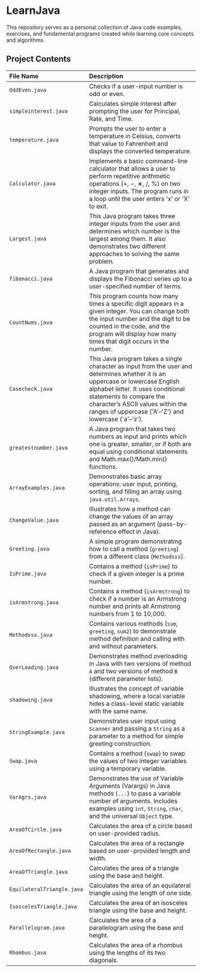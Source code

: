# LearnJava #

This repository serves as a personal collection of Java code examples, exercises, and fundamental programs created while learning core concepts and algorithms.

## Project Contents

| File Name | Description |
| :--- | :--- |
| `OddEven.java` | Checks if a user-input number is odd or even. |
| `simpleinterest.java` | Calculates simple interest after prompting the user for Principal, Rate, and Time. |
| `temperature.java`| Prompts the user to enter a temperature in Celsius, converts that value to Fahrenheit and displays the converted temperature. |
| `Calculator.java` | Implements a basic command-line calculator that allows a user to perform repetitive arithmetic operations (+, −, ∗, /, %) on two integer inputs. The program runs in a loop until the user enters 'x' or 'X' to exit. |
| `Largest.java` | This Java program takes three integer inputs from the user and determines which number is the largest among them. It also demonstrates two different approaches to solving the same problem. |
| `fibonacci.java` | A Java program that generates and displays the Fibonacci series up to a user-specified number of terms. |
| `CountNums.java` | This program counts how many times a specific digit appears in a given integer. You can change both the input number and the digit to be counted in the code, and the program will display how many times that digit occurs in the number. |
| `Casecheck.java` | This Java program takes a single character as input from the user and determines whether it is an uppercase or lowercase English alphabet letter. It uses conditional statements to compare the character’s ASCII values within the ranges of uppercase ('A'–'Z') and lowercase ('a'–'z'). |
| `greatestnumber.java` | A  Java program that takes two numbers as input and prints which one is greater, smaller, or if both are equal using conditional statements and Math.max()/Math.min() functions. |
| `ArrayExamples.java` | Demonstrates basic array operations: user input, printing, sorting, and filling an array using `java.util.Arrays`. |
| `ChangeValue.java` | Illustrates how a method can change the values of an array passed as an argument (pass-by-reference effect in Java). |
| `Greeting.java` | A simple program demonstrating how to call a method (`greeting`) from a different class (`Methodsss`). |
| `IsPrime.java` | Contains a method (`isPrime`) to check if a given integer is a prime number. |
| `isArmstrong.java` | Contains a method (`isArmstrong`) to check if a number is an Armstrong number and prints all Armstrong numbers from 1 to 10,000. |
| `Methodsss.java` | Contains various methods (`sum`, `greeting`, `sum2`) to demonstrate method definition and calling with and without parameters. |
| `OverLoading.java` | Demonstrates method overloading in Java with two versions of method `A` and two versions of method `B` (different parameter lists). |
| `shadowing.java` | Illustrates the concept of variable shadowing, where a local variable hides a class-level static variable with the same name. |
| `StringExample.java` | Demonstrates user input using `Scanner` and passing a `String` as a parameter to a method for simple greeting construction. |
| `Swap.java` | Contains a method (`swap`) to swap the values of two integer variables using a temporary variable. |
| `VarAgrs.java` | Demonstrates the use of Variable Arguments (Varargs) in Java methods (`...`) to pass a variable number of arguments. Includes examples using `int`, `String`, `char`, and the universal `Object` type. |
| `AreaOfCircle.java` | Calculates the area of a circle based on user-provided radius. |
| `AreaOfRectangle.java` | Calculates the area of a rectangle based on user-provided length and width. |
| `AreaOfTriangle.java` | Calculates the area of a triangle using the base and height. |
| `EquilateralTriangle.java` | Calculates the area of an equilateral triangle using the length of one side. |
| `IsoscelesTriangle.java` | Calculates the area of an isosceles triangle using the base and height. |
| `Parallelogram.java` | Calculates the area of a parallelogram using the base and height. |
| `Rhombus.java` | Calculates the area of a rhombus using the lengths of its two diagonals. |
